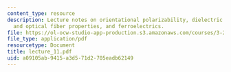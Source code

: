 ```yaml
---
content_type: resource
description: Lecture notes on orientational polarizability, dielectric loss, dispersion,
  and optical fiber properties, and ferroelectrics.
file: https://ol-ocw-studio-app-production.s3.amazonaws.com/courses/3-225-electronic-and-mechanical-properties-of-materials-fall-2007/a09105ab9415a3d571d2705eadb62149_lecture_11.pdf
file_type: application/pdf
resourcetype: Document
title: lecture_11.pdf
uid: a09105ab-9415-a3d5-71d2-705eadb62149
---
```

